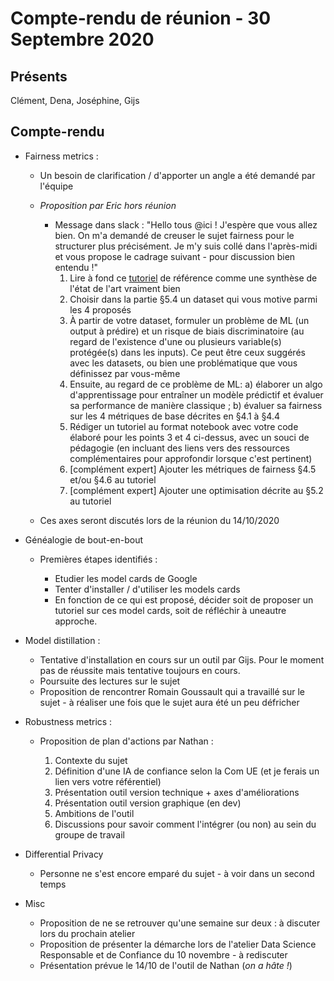 # Compte-rendu de réunion - 30 Septembre 2020

## Présents 

Clément, Dena, Joséphine, Gijs

## Compte-rendu

- Fairness metrics : 
    
    - Un besoin de clarification / d'apporter un angle a été demandé par l'équipe 
    - _Proposition par Eric hors réunion_ 

        - Message dans slack : "Hello tous @ici ! J'espère que vous allez bien. On m'a demandé de creuser le sujet fairness pour le structurer plus précisément. Je m'y suis collé dans l'après-midi et vous propose le cadrage suivant - pour discussion bien entendu !"
            1. Lire à fond ce [tutoriel](https://towardsdatascience.com/a-tutorial-on-fairness-in-machine-learning-3ff8ba1040cb) de référence comme une synthèse de l'état de l'art vraiment bien
            1. Choisir dans la partie §5.4 un dataset qui vous motive parmi les 4 proposés
            1. À partir de votre dataset, formuler un problème de ML (un output à prédire) et un risque de biais discriminatoire (au regard de l'existence d'une ou plusieurs variable(s) protégée(s) dans les inputs). Ce peut être ceux suggérés avec les datasets, ou bien une problématique que vous définissez par vous-même
            1. Ensuite, au regard de ce problème de ML: a) élaborer un algo d'apprentissage pour entraîner un modèle prédictif et évaluer sa performance de manière classique ; b) évaluer sa fairness sur les 4 métriques de base décrites en §4.1 à §4.4
            1. Rédiger un tutoriel au format notebook avec votre code élaboré pour les points 3 et 4 ci-dessus, avec un souci de pédagogie (en incluant des liens vers des ressources complémentaires pour approfondir lorsque c'est pertinent)
            1. [complément expert] Ajouter les métriques de fairness §4.5 et/ou §4.6 au tutoriel
            1. [complément expert] Ajouter une optimisation décrite au §5.2 au tutoriel

    - Ces axes seront discutés lors de la réunion du 14/10/2020

- Généalogie de bout-en-bout 

    - Premières étapes identifiés :

        - Etudier les model cards de Google 
        - Tenter d'installer / d'utiliser les models cards
        - En fonction de ce qui est proposé, décider soit de proposer un tutoriel sur ces model cards, soit de réfléchir à uneautre approche.

- Model distillation : 

    - Tentative d'installation en cours sur un outil par Gijs. Pour le moment pas de réussite mais tentative toujours en cours. 
    - Poursuite des lectures sur le sujet
    - Proposition de rencontrer Romain Goussault qui a travaillé sur le sujet - à réaliser une fois que le sujet aura été un peu défricher 

- Robustness metrics :

    - Proposition de plan d'actions par Nathan : 

        1. Contexte du sujet
        1. Définition d'une IA de confiance selon la Com UE (et je ferais un lien vers votre référentiel)
        1. Présentation outil version technique + axes d'améliorations
        1. Présentation outil version graphique (en dev)
        1. Ambitions de l'outil
        1. Discussions pour savoir comment l'intégrer (ou non) au sein du groupe de travail

- Differential Privacy 

    - Personne ne s'est encore emparé du sujet - à voir dans un second temps 

- Misc 

    - Proposition de ne se retrouver qu'une semaine sur deux : à discuter lors du prochain atelier 
    - Proposition de présenter la démarche lors de l'atelier Data Science Responsable et de Confiance du 10 novembre - à rediscuter 
    - Présentation prévue le 14/10 de l'outil de Nathan (_on a hâte !_) 

